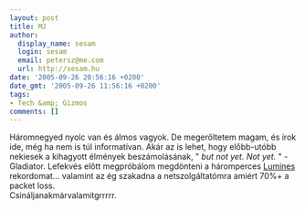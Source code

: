 ```yaml
---
layout: post
title: MJ
author:
  display_name: sesam
  login: sesam
  email: petersz@me.com
  url: http://sesam.hu
date: '2005-09-26 20:56:16 +0200'
date_gmt: '2005-09-26 11:56:16 +0200'
tags:
- Tech &amp; Gizmos
comments: []
---
```


Háromnegyed nyolc van és álmos vagyok. De megerőltetem magam, és írok ide, még ha nem is túl informatívan. Akár az is lehet, hogy előbb-utóbb nekiesek a kihagyott élmények beszámolásának, " _but not yet. Not yet._ " - Gladiator. Lefekvés előtt megpróbálom megdönteni a háromperces [Lumines](http://www.gamespot.com/psp/puzzle/lumines) rekordomat... valamint az ég szakadna a netszolgáltatómra amiért 70%+ a packet loss.  
Csináljanakmárvalamitgrrrrr.

